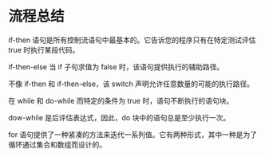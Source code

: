 # 流程总结

if-then 语句是所有控制流语句中最基本的。它告诉您的程序只有在特定测试评估 true 时执行某段代码。

if-then-else 当 if 子句求值为 false 时，该语句提供执行的辅助路径。

不像 if-then 和 if-then-else，该 switch 声明允许任意数量的可能的执行路径。

在 while 和 do-while 而特定的条件为 true 时，语句不断执行的语句块。

dow-while 是后评估表达式，因此，do 块中的语句总是至少执行一次。

for 语句提供了一种紧凑的方法来迭代一系列值。它有两种形式，其中一种是为了循环通过集合和数组而设计的。
